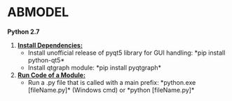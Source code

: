 # ABMODEL
**Python 2.7**
1. <ins>**Install Dependencies:**</ins>
    <ul>
      <li>
        Install unofficial release of pyqt5 library for GUI handling: *pip install python-qt5*
      </li>
      <li>
        Install qtgraph module: *pip install pyqtgraph*
      </li>
    </ul>
2. <ins>**Run Code of a Module:**</ins>
    <ul>
        <li>
            Run a .py file that is called with a main prefix: *python.exe [fileName.py]* (Windows cmd) or *python [fileName.py]*
        </li>
    </ul>
    

